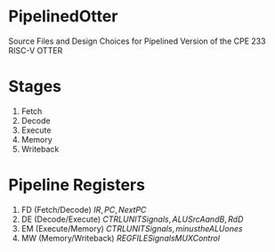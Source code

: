 # PipelinedOtter
Source Files and Design Choices for Pipelined Version of the CPE 233 RISC-V OTTER

# Stages
1. Fetch
2. Decode
3. Execute
4. Memory
5. Writeback

# Pipeline Registers
1. FD (Fetch/Decode) $IR, PC, NextPC$ 
2. DE (Decode/Execute) $CTRL UNIT Signals, ALU SrcA and B, RdD$
3. EM (Execute/Memory) $CTRL UNIT Signals, minus the ALU ones$
4. MW (Memory/Writeback) $REG FILE Signals  MUX Control$


